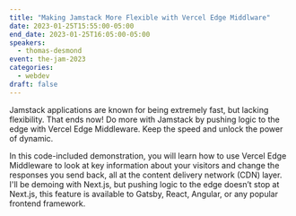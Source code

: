 ```yaml
---
title: "Making Jamstack More Flexible with Vercel Edge Middlware"
date: 2023-01-25T15:55:00-05:00
end_date: 2023-01-25T16:05:00-05:00
speakers:
  - thomas-desmond
event: the-jam-2023
categories:
  - webdev
draft: false
---
```


Jamstack applications are known for being extremely fast, but lacking flexibility. That ends now! Do more with Jamstack by pushing logic to the edge with Vercel Edge Middleware. Keep the speed and unlock the power of dynamic.

In this code-included demonstration, you will learn how to use Vercel Edge Middleware to look at key information about your visitors and change the responses you send back, all at the content delivery network (CDN) layer. I'll be demoing with Next.js, but pushing logic to the edge doesn’t stop at Next.js, this feature is available to Gatsby, React, Angular, or any popular frontend framework.